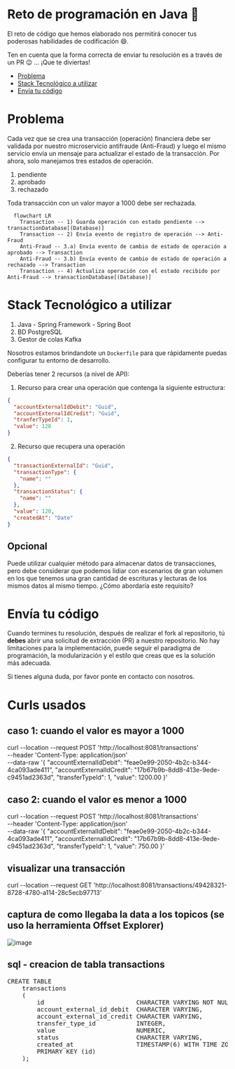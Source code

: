 # Reto de programación en Java :rocket:

El reto de código que hemos elaborado nos permitirá conocer tus poderosas habilidades de codificación :smile:. 

Ten en cuenta que la forma correcta de enviar tu resolución es a través de un PR :wink: ... ¡Que te diviertas!

- [Problema](#problem)
- [Stack Tecnológico a utilizar](#tech_stack)
- [Envía tu código](#send_us_your_challenge)

# Problema

Cada vez que se crea una transacción (operación) financiera debe ser validada por nuestro microservicio antifraude (Anti-Fraud) y luego el mismo servicio envía un mensaje para actualizar el estado de la transacción.
Por ahora, solo manejamos tres estados de operación.

<ol>
  <li>pendiente</li>
  <li>aprobado</li>
  <li>rechazado</li>  
</ol>

Toda transacción con un valor mayor a 1000 debe ser rechazada.

```mermaid
  flowchart LR
    Transaction -- 1) Guarda operación con estado pendiente --> transactionDatabase[(Database)]
    Transaction -- 2) Envía evento de registro de operación --> Anti-Fraud
    Anti-Fraud -- 3.a) Envía evento de cambio de estado de operación a aprobado --> Transaction
    Anti-Fraud -- 3.b) Envía evento de cambio de estado de operación a rechazado --> Transaction
    Transaction -- 4) Actualiza operación con el estado recibido por Anti-Fraud --> transactionDatabase[(Database)]
```

# Stack Tecnológico a utilizar

<ol>
  <li>Java - Spring Framework - Spring Boot</li>
  <li>BD PostgreSQL</li>
  <li>Gestor de colas Kafka</li>    
</ol>

Nosotros estamos brindandote un `Dockerfile` para que rápidamente puedas configurar tu entorno de desarrollo.

Deberías tener 2 recursos (a nivel de API):

1. Recurso para crear una operación que contenga la siguiente estructura:

```json
{
  "accountExternalIdDebit": "Guid",
  "accountExternalIdCredit": "Guid",
  "tranferTypeId": 1,
  "value": 120
}
```

2. Recurso que recupera una operación

```json
{
  "transactionExternalId": "Guid",
  "transactionType": {
    "name": ""
  },
  "transactionStatus": {
    "name": ""
  },
  "value": 120,
  "createdAt": "Date"
}
```

## Opcional

Puede utilizar cualquier método para almacenar datos de transacciones, pero debe considerar que podemos lidiar con escenarios de gran volumen en los que tenemos una gran cantidad de escrituras y lecturas de los mismos datos al mismo tiempo. ¿Cómo abordaría este requisito?

# Envía tu código

Cuando termines tu resolución, después de realizar el fork al repositorio, tú **debes** abrir una solicitud de extracción (PR) a nuestro repositorio. No hay limitaciones para la implementación, puede seguir el paradigma de programación, la modularización y el estilo que creas que es la solución más adecuada.

Si tienes alguna duda, por favor ponte en contacto con nosotros.


# Curls usados
## caso 1: cuando el valor es mayor a 1000

curl --location --request POST 'http://localhost:8081/transactions' \
--header 'Content-Type: application/json' \
--data-raw '{
    "accountExternalIdDebit": "feae0e99-2050-4b2c-b344-4ca093ade411",
    "accountExternalIdCredit": "17b67b9b-8dd8-413e-9ede-c9451ad2363d",
    "transferTypeId": 1,
    "value": 1200.00
}'

## caso 2: cuando el valor es menor a 1000
curl --location --request POST 'http://localhost:8081/transactions' \
--header 'Content-Type: application/json' \
--data-raw '{
    "accountExternalIdDebit": "feae0e99-2050-4b2c-b344-4ca093ade411",
    "accountExternalIdCredit": "17b67b9b-8dd8-413e-9ede-c9451ad2363d",
    "transferTypeId": 1,
    "value": 750.00
}'

## visualizar una transacción
curl --location --request GET 'http://localhost:8081/transactions/49428321-8728-4780-a114-28c5ecb97713'



## captura de como llegaba la data a los topicos (se uso la herramienta Offset Explorer)
![image](https://github.com/user-attachments/assets/cd17b479-e458-40b1-830d-c4f99ce2e9f2)

## sql - creacion de tabla transactions
<pre>
CREATE TABLE 
    transactions 
    ( 
        id                         CHARACTER VARYING NOT NULL, 
        account_external_id_debit  CHARACTER VARYING, 
        account_external_id_credit CHARACTER VARYING, 
        transfer_type_id           INTEGER, 
        value                      NUMERIC, 
        status                     CHARACTER VARYING, 
        created_at                 TIMESTAMP(6) WITH TIME ZONE, 
        PRIMARY KEY (id) 
    );

</pre>
